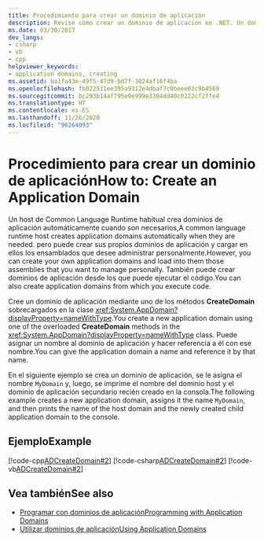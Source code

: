 ```yaml
---
title: Procedimiento para crear un dominio de aplicación
description: Revise cómo crear un dominio de aplicación en .NET. Un dominio de aplicación puede crearse para ejecutar código o para cargar ensamblados con el fin de administrarlos personalmente.
ms.date: 03/30/2017
dev_langs:
- csharp
- vb
- cpp
helpviewer_keywords:
- application domains, creating
ms.assetid: ba1fa43e-49f5-47d9-bd7f-3024af16f4ba
ms.openlocfilehash: fb022511ee395a9312e4dbaf7c0beee03c9b4569
ms.sourcegitcommit: bc293b14af795e0e999e3304dd40c0222cf2ffe4
ms.translationtype: HT
ms.contentlocale: es-ES
ms.lasthandoff: 11/26/2020
ms.locfileid: "96264093"
---
```

# <a name="how-to-create-an-application-domain"></a><span data-ttu-id="cc871-104">Procedimiento para crear un dominio de aplicación</span><span class="sxs-lookup"><span data-stu-id="cc871-104">How to: Create an Application Domain</span></span>

<span data-ttu-id="cc871-105">Un host de Common Language Runtime habitual crea dominios de aplicación automáticamente cuando son necesarios,</span><span class="sxs-lookup"><span data-stu-id="cc871-105">A common language runtime host creates application domains automatically when they are needed.</span></span> <span data-ttu-id="cc871-106">pero puede crear sus propios dominios de aplicación y cargar en ellos los ensamblados que desee administrar personalmente.</span><span class="sxs-lookup"><span data-stu-id="cc871-106">However, you can create your own application domains and load into them those assemblies that you want to manage personally.</span></span> <span data-ttu-id="cc871-107">También puede crear dominios de aplicación desde los que puede ejecutar el código.</span><span class="sxs-lookup"><span data-stu-id="cc871-107">You can also create application domains from which you execute code.</span></span>  
  
 <span data-ttu-id="cc871-108">Cree un dominio de aplicación mediante uno de los métodos **CreateDomain** sobrecargados en la clase <xref:System.AppDomain?displayProperty=nameWithType>.</span><span class="sxs-lookup"><span data-stu-id="cc871-108">You create a new application domain using one of the overloaded **CreateDomain** methods in the <xref:System.AppDomain?displayProperty=nameWithType> class.</span></span> <span data-ttu-id="cc871-109">Puede asignar un nombre al dominio de aplicación y hacer referencia a él con ese nombre.</span><span class="sxs-lookup"><span data-stu-id="cc871-109">You can give the application domain a name and reference it by that name.</span></span>  
  
 <span data-ttu-id="cc871-110">En el siguiente ejemplo se crea un dominio de aplicación, se le asigna el nombre `MyDomain` y, luego, se imprime el nombre del dominio host y el dominio de aplicación secundario recién creado en la consola.</span><span class="sxs-lookup"><span data-stu-id="cc871-110">The following example creates a new application domain, assigns it the name `MyDomain`, and then prints the name of the host domain and the newly created child application domain to the console.</span></span>  
  
## <a name="example"></a><span data-ttu-id="cc871-111">Ejemplo</span><span class="sxs-lookup"><span data-stu-id="cc871-111">Example</span></span>  

 [!code-cpp[ADCreateDomain#2](../../../samples/snippets/cpp/VS_Snippets_CLR/ADCreateDomain/CPP/source2.cpp#2)]
 [!code-csharp[ADCreateDomain#2](../../../samples/snippets/csharp/VS_Snippets_CLR/ADCreateDomain/CS/source2.cs#2)]
 [!code-vb[ADCreateDomain#2](../../../samples/snippets/visualbasic/VS_Snippets_CLR/ADCreateDomain/VB/source2.vb#2)]  
  
## <a name="see-also"></a><span data-ttu-id="cc871-112">Vea también</span><span class="sxs-lookup"><span data-stu-id="cc871-112">See also</span></span>

- [<span data-ttu-id="cc871-113">Programar con dominios de aplicación</span><span class="sxs-lookup"><span data-stu-id="cc871-113">Programming with Application Domains</span></span>](application-domains.md#programming-with-application-domains)
- [<span data-ttu-id="cc871-114">Utilizar dominios de aplicación</span><span class="sxs-lookup"><span data-stu-id="cc871-114">Using Application Domains</span></span>](use.md)
